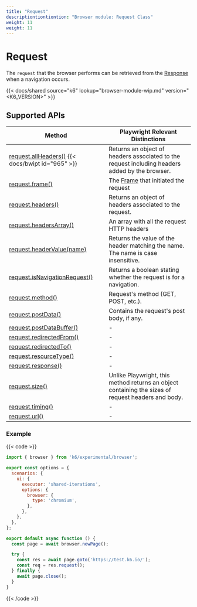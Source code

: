 ```yaml
---
title: "Request"
descriptiontiontiontion: "Browser module: Request Class"
weight: 11
weight: 11
---
```


# Request

The `request` that the browser performs can be retrieved from the [Response](https://grafana.com/docs/k6/<K6_VERSION>/javascript-api/k6-experimental/browser/response) when a navigation occurs.

{{< docs/shared source="k6" lookup="browser-module-wip.md" version="<K6_VERSION>" >}}

## Supported APIs

| Method                                                                                                                                                 | Playwright Relevant Distinctions                                                                                               |
| ------------------------------------------------------------------------------------------------------------------------------------------------------ | ------------------------------------------------------------------------------------------------------------------------------ |
| [request.allHeaders()](https://grafana.com/docs/k6/<K6_VERSION>/javascript-api/k6-experimental/browser/request/allheaders) {{< docs/bwipt id="965" >}} | Returns an object of headers associated to the request including headers added by the browser.                                 |
| [request.frame()](https://grafana.com/docs/k6/<K6_VERSION>/javascript-api/k6-experimental/browser/request/frame)                                       | The [Frame](https://grafana.com/docs/k6/<K6_VERSION>/javascript-api/k6-experimental/browser/frame/) that initiated the request |
| [request.headers()](https://grafana.com/docs/k6/<K6_VERSION>/javascript-api/k6-experimental/browser/request/headers)                                   | Returns an object of headers associated to the request.                                                                        |
| [request.headersArray()](https://grafana.com/docs/k6/<K6_VERSION>/javascript-api/k6-experimental/browser/request/headersarray)                         | An array with all the request HTTP headers                                                                                     |
| [request.headerValue(name)](https://grafana.com/docs/k6/<K6_VERSION>/javascript-api/k6-experimental/browser/request/headervalue)                       | Returns the value of the header matching the name. The name is case insensitive.                                               |
| [request.isNavigationRequest()](https://grafana.com/docs/k6/<K6_VERSION>/javascript-api/k6-experimental/browser/request/isnavigationrequest)           | Returns a boolean stating whether the request is for a navigation.                                                             |
| [request.method()](https://grafana.com/docs/k6/<K6_VERSION>/javascript-api/k6-experimental/browser/request/method)                                     | Request's method (GET, POST, etc.).                                                                                            |
| [request.postData()](https://grafana.com/docs/k6/<K6_VERSION>/javascript-api/k6-experimental/browser/request/postdata)                                 | Contains the request's post body, if any.                                                                                      |
| <a href="https://playwright.dev/docs/api/class-request#request-post-data-buffer" target="_blank" >request.postDataBuffer()</a>                         | -                                                                                                                              |
| <a href="https://playwright.dev/docs/api/class-request#request-redirected-from" target="_blank" >request.redirectedFrom()</a>                          | -                                                                                                                              |
| <a href="https://playwright.dev/docs/api/class-request#request-redirected-to" target="_blank" >request.redirectedTo()</a>                              | -                                                                                                                              |
| <a href="https://playwright.dev/docs/api/class-request#request-resource-type" target="_blank" >request.resourceType()</a>                              | -                                                                                                                              |
| <a href="https://playwright.dev/docs/api/class-request#request-response" target="_blank" >request.response()</a>                                       | -                                                                                                                              |
| [request.size()](https://grafana.com/docs/k6/<K6_VERSION>/javascript-api/k6-experimental/browser/request/size)                                         | Unlike Playwright, this method returns an object containing the sizes of request headers and body.                             |
| <a href="https://playwright.dev/docs/api/class-request#request-timing" target="_blank" >request.timing()</a>                                           | -                                                                                                                              |
| <a href="https://playwright.dev/docs/api/class-request#request-url" target="_blank" >request.url()</a>                                                 | -                                                                                                                              |

### Example

{{< code >}}

```javascript
import { browser } from 'k6/experimental/browser';

export const options = {
  scenarios: {
    ui: {
      executor: 'shared-iterations',
      options: {
        browser: {
          type: 'chromium',
        },
      },
    },
  },
};

export default async function () {
  const page = await browser.newPage();

  try {
    const res = await page.goto('https://test.k6.io/');
    const req = res.request();
  } finally {
    await page.close();
  }
}
```

{{< /code >}}
